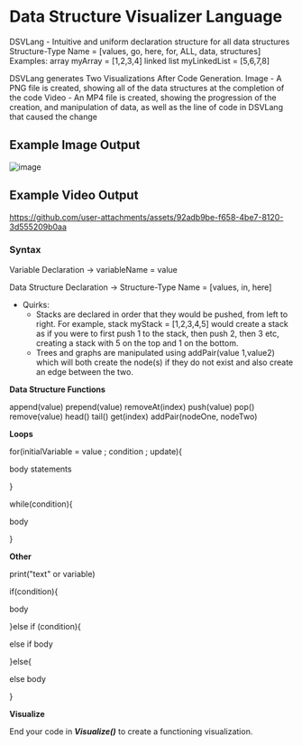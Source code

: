 # Data Structure Visualizer Language

DSVLang - Intuitive and uniform declaration structure for all data structures
Structure-Type Name = [values, go, here, for, ALL, data, structures]
Examples:
array myArray = [1,2,3,4]
linked list myLinkedList = [5,6,7,8]

DSVLang generates Two Visualizations After Code Generation.
Image - A PNG file is created, showing all of the data structures at the completion of the code
Video - An MP4 file is created, showing the progression of the creation, and manipulation of data, as well as the line of code in DSVLang that caused the change

## Example Image Output

![image](https://github.com/user-attachments/assets/b1a7cccb-c74a-4604-83e8-088952c7518b)


## Example Video Output

https://github.com/user-attachments/assets/92adb9be-f658-4be7-8120-3d555209b0aa

### Syntax

Variable Declaration -> variableName = value 

Data Structure Declaration -> Structure-Type Name = [values, in, here]
  - Quirks:
    - Stacks are declared in order that they would be pushed, from left to right. For example, stack myStack = [1,2,3,4,5] would create a stack as if you were to first push 1 to the stack, then push 2, then 3 etc, creating a stack with 5 on the top and 1 on the bottom.
    - Trees and graphs are manipulated using addPair(value 1,value2) which will both create the node(s) if they do not exist and also create an edge between the two.

   
**Data Structure Functions**


append(value)
prepend(value)
removeAt(index)
push(value)
pop()
remove(value) 
head()
tail()
get(index)
addPair(nodeOne, nodeTwo)


**Loops**


for(initialVariable = value ; condition ; update){

body statements

}

while(condition){

body

}


**Other**


print("text" or variable)

if(condition){

body

}else if (condition){

else if body

}else{

else body

}


**Visualize**

End your code in ***Visualize()*** to create a functioning visualization.

